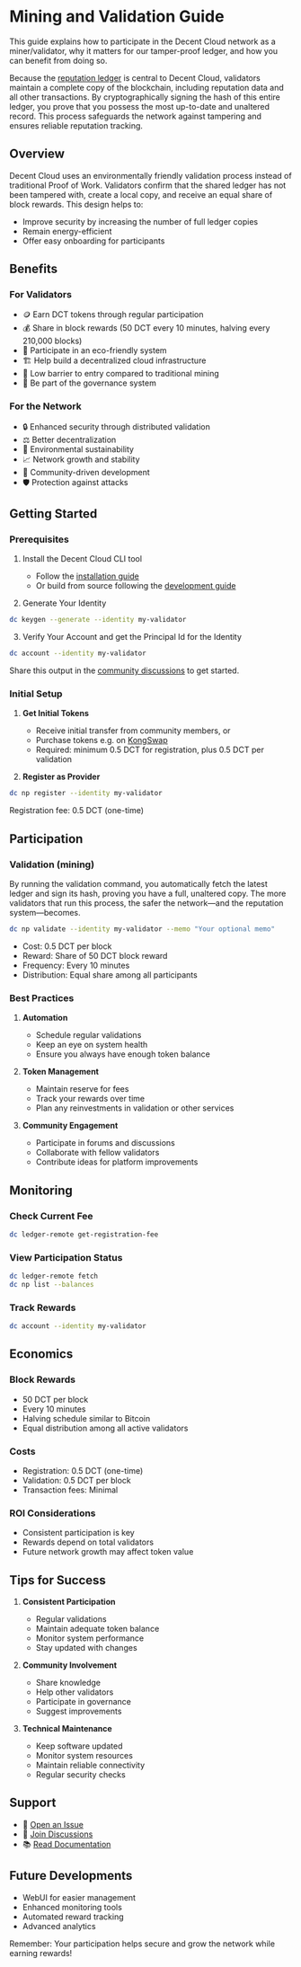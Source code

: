# Mining and Validation Guide

This guide explains how to participate in the Decent Cloud network as a miner/validator, why it matters for our tamper-proof ledger, and how you can benefit from doing so.

Because the [reputation ledger](reputation.md) is central to Decent Cloud, validators maintain a complete copy of the blockchain, including reputation data and all other transactions. By cryptographically signing the hash of this entire ledger, you prove that you possess the most up-to-date and unaltered record. This process safeguards the network against tampering and ensures reliable reputation tracking.

## Overview

Decent Cloud uses an environmentally friendly validation process instead of traditional Proof of Work. Validators confirm that the shared ledger has not been tampered with, create a local copy, and receive an equal share of block rewards. This design helps to:

- Improve security by increasing the number of full ledger copies
- Remain energy-efficient
- Offer easy onboarding for participants

## Benefits

### For Validators

- 🪙 Earn DCT tokens through regular participation
- 💰 Share in block rewards (50 DCT every 10 minutes, halving every 210,000 blocks)
- 🌱 Participate in an eco-friendly system
- 🏗️ Help build a decentralized cloud infrastructure
- 🎯 Low barrier to entry compared to traditional mining
- 🤝 Be part of the governance system

### For the Network

- 🔒 Enhanced security through distributed validation
- ⚖️ Better decentralization
- 🌿 Environmental sustainability
- 📈 Network growth and stability
- 🤝 Community-driven development
- 🛡️ Protection against attacks

## Getting Started

### Prerequisites

1. Install the Decent Cloud CLI tool

   - Follow the [installation guide](installation.md)
   - Or build from source following the [development guide](development.md)

2. Generate Your Identity

```bash
dc keygen --generate --identity my-validator
```

3. Verify Your Account and get the Principal Id for the Identity

```bash
dc account --identity my-validator
```

Share this output in the [community discussions](https://github.com/orgs/decent-stuff/discussions) to get started.

### Initial Setup

1. **Get Initial Tokens**

   - Receive initial transfer from community members, or
   - Purchase tokens e.g. on [KongSwap](https://www.kongswap.io/swap?from=cngnf-vqaaa-aaaar-qag4q-cai&to=ggi4a-wyaaa-aaaai-actqq-cai)
   - Required: minimum 0.5 DCT for registration, plus 0.5 DCT per validation

2. **Register as Provider**

```bash
dc np register --identity my-validator
```

Registration fee: 0.5 DCT (one-time)

## Participation

### Validation (mining)

By running the validation command, you automatically fetch the latest ledger and sign its hash, proving you have a full, unaltered copy. The more validators that run this process, the safer the network—and the reputation system—becomes.

```bash
dc np validate --identity my-validator --memo "Your optional memo"
```

- Cost: 0.5 DCT per block
- Reward: Share of 50 DCT block reward
- Frequency: Every 10 minutes
- Distribution: Equal share among all participants

### Best Practices

1. **Automation**

   - Schedule regular validations
   - Keep an eye on system health
   - Ensure you always have enough token balance

2. **Token Management**

   - Maintain reserve for fees
   - Track your rewards over time
   - Plan any reinvestments in validation or other services

3. **Community Engagement**
   - Participate in forums and discussions
   - Collaborate with fellow validators
   - Contribute ideas for platform improvements

## Monitoring

### Check Current Fee

```bash
dc ledger-remote get-registration-fee
```

### View Participation Status

```bash
dc ledger-remote fetch
dc np list --balances
```

### Track Rewards

```bash
dc account --identity my-validator
```

## Economics

### Block Rewards

- 50 DCT per block
- Every 10 minutes
- Halving schedule similar to Bitcoin
- Equal distribution among all active validators

### Costs

- Registration: 0.5 DCT (one-time)
- Validation: 0.5 DCT per block
- Transaction fees: Minimal

### ROI Considerations

- Consistent participation is key
- Rewards depend on total validators
- Future network growth may affect token value

## Tips for Success

1. **Consistent Participation**

   - Regular validations
   - Maintain adequate token balance
   - Monitor system performance
   - Stay updated with changes

2. **Community Involvement**

   - Share knowledge
   - Help other validators
   - Participate in governance
   - Suggest improvements

3. **Technical Maintenance**
   - Keep software updated
   - Monitor system resources
   - Maintain reliable connectivity
   - Regular security checks

## Support

- 📝 [Open an Issue](https://github.com/decent-stuff/decent-cloud/issues)
- 💬 [Join Discussions](https://github.com/orgs/decent-stuff/discussions)
- 📚 [Read Documentation](https://decent-cloud.org/)

## Future Developments

- WebUI for easier management
- Enhanced monitoring tools
- Automated reward tracking
- Advanced analytics

Remember: Your participation helps secure and grow the network while earning rewards!
